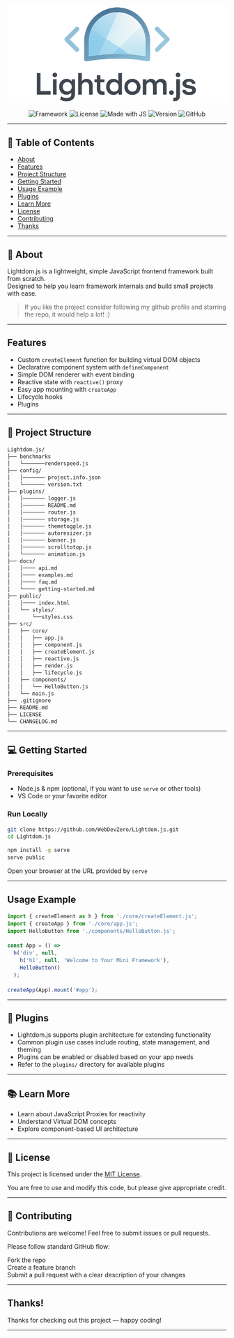 ![LightdomLogo](images/LightdomLogoPNG.png)

<p align="center">
  <img src="https://img.shields.io/badge/Framework-007ACC?style=flat&logo=code&logoColor=white" alt="Framework" />
  <img src="https://img.shields.io/badge/License-MIT-blue.svg" alt="License" />
  <img src="https://img.shields.io/badge/made%20with-JavaScript-yellow" alt="Made with JS" />
  <img src="https://img.shields.io/badge/version-1.2.0-green" alt="Version" />
  <img src="https://img.shields.io/badge/GitHub-181717?style=flat&logo=github&logoColor=white" alt="GitHub" />
</p>


---


## 📑 Table of Contents

- [About](#-about)
- [Features](#features)
- [Project Structure](#-project-structure)
- [Getting Started](#-getting-started)
- [Usage Example](#usage-example)
- [Plugins](#-plugins)
- [Learn More](#-learn-more)
- [License](#-license)
- [Contributing](#-contributing)
- [Thanks](#thanks)

---

## 🚀 About

Lightdom.js is a lightweight, simple JavaScript frontend framework built from scratch.  
Designed to help you learn framework internals and build small projects with ease.

> If you like the project consider following my github profile and starring the repo, it would help a lot! :)

---

## Features

- Custom `createElement` function for building virtual DOM objects  
- Declarative component system with `defineComponent`  
- Simple DOM renderer with event binding  
- Reactive state with `reactive()` proxy  
- Easy app mounting with `createApp`
- Lifecycle hooks
- Plugins

---

## 📁 Project Structure

```text
Lightdom.js/
├── benchmarks
│   └───────renderspeed.js
├── config/
│   │─────── project.info.json
│   └─────── version.txt
├── plugins/
│   │─────── logger.js
│   │─────── README.md
│   │─────── router.js
│   │─────── storage.js
│   │─────── themetoggle.js
│   │─────── autoresizer.js
│   │─────── banner.js
│   │─────── scrolltotop.js
│   └─────── animation.js
├── docs/
│   │──── api.md
│   │──── examples.md
│   │──── faq.md
│   └──── getting-started.md
├── public/
│   │──── index.html
│   └── styles/
│       └──styles.css
├── src/
│   ├── core/
│   │   ├── app.js
│   │   ├── component.js
│   │   ├── createElement.js
│   │   ├── reactive.js
│   │   ├── render.js
│   │   ├── lifecycle.js
│   ├── components/
│   │   └── HelloButton.js
│   └── main.js
├── .gitignore
├── README.md
├── LICENSE
└── CHANGELOG.md
```

---

## 💻 Getting Started

### Prerequisites

- Node.js & npm (optional, if you want to use `serve` or other tools)  
- VS Code or your favorite editor

### Run Locally

```bash
git clone https://github.com/WebDevZero/Lightdom.js.git
cd Lightdom.js
```

```bash
npm install -g serve
serve public
```

Open your browser at the URL provided by `serve`

---

## Usage Example

```js
import { createElement as h } from './core/createElement.js';
import { createApp } from './core/app.js';
import HelloButton from './components/HelloButton.js';

const App = () =>
  h('div', null,
    h('h1', null, 'Welcome to Your Mini Framework'),
    HelloButton()
  );

createApp(App).mount('#app');
```
---
## 🧩 Plugins

- Lightdom.js supports plugin architecture for extending functionality  
- Common plugin use cases include routing, state management, and theming  
- Plugins can be enabled or disabled based on your app needs  
- Refer to the `plugins/` directory for available plugins  

---

## 📚 Learn More

- Learn about JavaScript Proxies for reactivity  
- Understand Virtual DOM concepts  
- Explore component-based UI architecture

---

## 📄 License

This project is licensed under the [MIT License](LICENSE).

You are free to use and modify this code, but please give appropriate credit.

---

## 🤝 Contributing

Contributions are welcome! Feel free to submit issues or pull requests.

Please follow standard GitHub flow:

Fork the repo<br>
Create a feature branch<br>
Submit a pull request with a clear description of your changes

---

## Thanks!

Thanks for checking out this project — happy coding!

---

